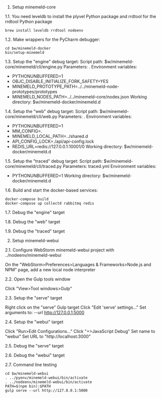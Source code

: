 1. Setup minemeld-core

1.1. You need leveldb to install the plyvel Python package and rrdtool for the rrdtool Python package
```
brew install leveldb rrdtool nodeenv
```

1.2. Make wrappers for the PyCharm debugger:
```
cd $w/minemeld-docker
bin/setup-minemeld
```

1.3. Setup the "engine" debug target:
Script path: $w/minemeld-core/minemeld/cli/engine.py
Parameters: .
Environment variables:
  - PYTHONUNBUFFERED=1
  - OBJC_DISABLE_INITIALIZE_FORK_SAFETY=YES
  - MINEMELD_PROTOTYPE_PATH=../../minemeld-node-prototypes/prototypes
  - MINEMELD_NODES_PATH=../../minemeld-core/nodes.json
Working directory: $w/minemeld-docker/minemeld.d

1.4. Setup the "web" debug target:
Script path: $w/minemeld-core/minemeld/cli/web.py
Parameters: .
Environment variables:
  - PYTHONUNBUFFERED=1
  - MM_CONFIG=.
  - MINEMELD_LOCAL_PATH=../shared.d
  - API_CONFIG_LOCK=./api/api-config.lock
  - REDIS_URL=redis://127.0.0.1:10001/0
Working directory: $w/minemeld-docker/minemeld.d

1.5. Setup the "traced" debug target:
Script path: $w/minemeld-core/minemeld/cli/traced.py
Parameters: traced.yml
Environment variables:
  - PYTHONUNBUFFERED=1
Working directory: $w/minemeld-docker/minemeld.d

1.6. Build and start the docker-based services:

```
docker-compose build
docker-compose up collectd rabbitmq redis
```

1.7. Debug the "engine" target

1.8. Debug the "web" target

1.9. Debug the "traced" target

2. Setup minemeld-webui

2.1. Configure WebStorm minemeld-webui project with ../nodeenv/minemeld-webui

On the "WebStorm>Preferences>Languages & Frameworks>Node.js and NPM" page, add a new local node interpreter

2.2. Open the Gulp tools window

Click "View>Tool windows>Gulp"

2.3. Setup the "serve" target

Right click on the "serve" Gulp target
Click "Edit 'serve' settings..."
Set arguments to: --url http://127.0.0.1:5000

2.4. Setup the "webui" target

Click "Run>Edit Configurations..."
Click "+>JavaScript Debug"
Set name to "webui"
Set URL to "http://localhost:3000"

2.5. Debug the "serve" target

2.6. Debug the "webui" target

2.7. Command line testing
```
cd $w/minemeld-webui
. ../pyenv/minemeld-webui/bin/activate
. ../nodeenv/minemeld-webui/bin/activate
PATH=$(npm bin):$PATH
gulp serve --url http://127.0.0.1:5000
```
